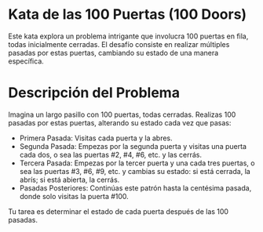 # Kata de las 100 Puertas (100 Doors)
Este kata explora un problema intrigante que involucra 100 puertas en fila, todas inicialmente cerradas. El desafío consiste en realizar múltiples pasadas por estas puertas, cambiando su estado de una manera específica.

# Descripción del Problema
Imagina un largo pasillo con 100 puertas, todas cerradas. Realizas 100 pasadas por estas puertas, alterando su estado cada vez que pasas:
- Primera Pasada: Visitas cada puerta y la abres.
- Segunda Pasada: Empezas por la segunda puerta y visitas una puerta cada dos, o sea las puertas #2, #4, #6, etc. y las cerrás.
- Tercera Pasada: Empezas por la tercer puerta y una cada tres puertas, o sea las puertas #3, #6, #9, etc. y cambias su estado: si está cerrada, la abrís; si está abierta, la cerrás.
- Pasadas Posteriores: Continúas este patrón hasta la centésima pasada, donde solo visitas la puerta #100.

Tu tarea es determinar el estado de cada puerta después de las 100 pasadas.

